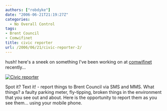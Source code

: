 ```yaml
---
authors: ["robdyke"]
date: "2006-06-21T21:19:27Z"
categories:
  - No Overall Control
tags:
- Brent Council
- Comwifinet
title: civic reporter
url: /2006/06/21/civic-reporter-2/
---
```

hush! here's a sneek on something I've been working on at [comwifinet](http://www.comwifinet.com "comwifinet.com - my employers") recently...

<a title="Civic reporter" rel="attachment" href="http://www.robdyke.com/wordpress/?attachment_id=72"><img alt="Civic reporter" src="http://www.robdyke.com/wordpress/pubfiles/2006/06/civic_reporter_demo.jpg" /></a>

Spot it? Text it! - report things to Brent Council via SMS and MMS. What things? a faulty parking meter, fly-tipping, broken things in the environment that you see out and about. Here is the opportunity to report them as you see them... using your mobile phone.